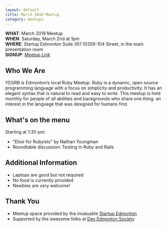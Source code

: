 ```yaml
---
layout: default
title: March 2019 Meetup
category: meetups
---
```


 **WHAT**: March 2019 Meetup  
 **WHEN**: Saturday, March 2nd at 1pm  
 **WHERE**: Startup Edmonton Suite 301 10359-104 Street, in the main presentation room  
 **SIGNUP**: [Meetup Link](https://www.meetup.com/startupedmonton/events/dgjjmqyzfbdb/)

## Who We Are

YEGRB is Edmonton’s local Ruby Meetup. Ruby is a dynamic, open source programming language with a focus on simplicity and productivity. It has an elegant syntax that is natural to read and easy to write. This meetup is held monthly for people of all abilities and backgrounds who share one thing: an interest in the language that was designed for humans first.

## What's on the menu

Starting at 1:30 pm:

- "Elixir for Rubyists" by Nathan Youngman
- Roundtable discussion: Testing in Ruby and Rails

## Additional Information

- Laptops are good but not required
- No food is currently provided
- Newbies are very welcome!

## Thank You

- Meetup space provided by the invaluable [Startup Edmonton](http://www.startupedmonton.com/)
- Supported by the awesome folks at [Dev Edmonton Society](https://devedmonton.com/)
